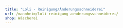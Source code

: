 ```yaml
---
title: "Loli - Reinigung/Änderungsschneiderei"
url: /mannheim/loli-reinigung-aenderungsschneiderei/
shop: Wäscherei
---
```

